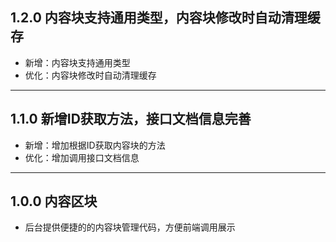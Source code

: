## 1.2.0 内容块支持通用类型，内容块修改时自动清理缓存

- 新增：内容块支持通用类型
- 优化：内容块修改时自动清理缓存

---

## 1.1.0 新增ID获取方法，接口文档信息完善

- 新增：增加根据ID获取内容块的方法
- 优化：增加调用接口文档信息

---

## 1.0.0 内容区块

- 后台提供便捷的的内容块管理代码，方便前端调用展示
